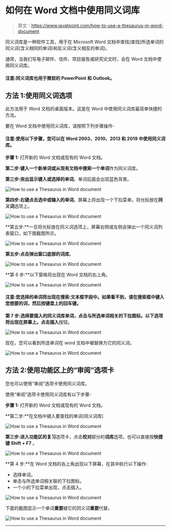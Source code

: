 # 如何在 Word 文档中使用同义词库

> 原文：<https://www.javatpoint.com/how-to-use-a-thesaurus-in-word-document>

同义词库是一种软件工具，用于在 Microsoft Word 文档中查找(查找)所选单词的同义词(含义相同的单词)和反义词(含义相反的单词)。

通常，当我们写电子邮件、信件、项目报告或研究论文时，会在 Word 文档中使用同义词库。

#### 注意:同义词库也用于微软的 PowerPoint 和 Outlook。

## 方法 1:使用同义词选项

此方法用于 Word 文档的桌面版本。这是在 Word 中使用同义词库最简单快捷的方法。

要在 Word 文档中使用同义词库，请按照下列步骤操作-

#### 注意:使用以下步骤，您可以在 Word 2003、2010、2013 和 2019 中使用同义词库。

**步骤 1:** 打开新的 Word 文档或现有的 Word 文档。

**第二步:键入一个新单词或从现有文档中搜索一个单词**作为同义词库。

**第三步:突出显示键入或选择的单词**。单词后面会出现蓝色背景。

![How to use a Thesaurus in Word document](img/7daf16a286603d233716b5693d8516c4.png)

**第四步:右键点击选中或输入的单词**。屏幕上将出现一个下拉菜单。将光标放在**同义词**选项上。

![How to use a Thesaurus in Word document](img/62d353477be1fd4341f1d2427495d843.png)

**第五步:**一旦将光标放在同义词选项上，屏幕右侧或左侧会弹出一个同义词列表窗口，如下图截图所示。

![How to use a Thesaurus in Word document](img/85ea4eca8f2e1d5528072e0d2506131c.png)

**第五步:**点击弹出窗口底部的**词库**。

![How to use a Thesaurus in Word document](img/6c967bdec4cc6854d7a1962d849720cc.png)

**第 6 步:**以下窗格将出现在 Word 文档的右上角。

![How to use a Thesaurus in Word document](img/18cdba091da1bba0fd335deec5b01eda.png)

#### 注意:您选择的单词将出现在搜索:文本框字段中。如果看不到，请在搜索框中键入您想要的词，然后按键盘上的回车键。

**第 7 步:**选择要插入的同义词库单词，点击与所选单词相关的下拉图标。以下选项将出现在屏幕上。点击**插入**按钮。

![How to use a Thesaurus in Word document](img/94e0187633ed25afd7373e7ad9ae9729.png)

现在，您可以看到所选单词在 word 文档中被替换为它的同义词。

![How to use a Thesaurus in Word document](img/a16f29d472e6b7faabf441ce3a81e779.png)

## 方法 2:使用功能区上的“审阅”选项卡

您也可以使用“审阅”选项卡使用同义词库。

使用“审阅”选项卡使用同义词库有以下步骤-

**步骤 1:** 打开新的 Word 文档或现有的 Word 文档。

**第二步:**在文档中键入要查找的单词(同义词库)

![How to use a Thesaurus in Word document](img/f76fa7b8885a2622ff7ae4563f4f0eae.png)

**第三步:**进入功能区的**复习**选项卡，点击**校对**部分的**词库**选项，也可以直接按**快捷键 Shift + F7** 。

![How to use a Thesaurus in Word document](img/d10574426a33942f4e4631205dd49dc2.png)

**第 4 步:**在 Word 文档的右上角出现以下屏幕，在其中执行以下操作:

*   选择单词。
*   单击与所选单词相关联的下拉图标。
*   一个小的下拉菜单出现，点击插入。

![How to use a Thesaurus in Word document](img/7c2386fe7d2d76f9137d0052ad7d485f.png)

下面的截图显示一个单词**重要**被它的同义词**重要**代替。

![How to use a Thesaurus in Word document](img/77ebb785e65bd00e50fc7a7c5de504e0.png)

* * *